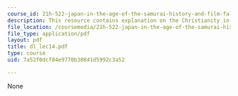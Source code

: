 ```yaml
---
course_id: 21h-522-japan-in-the-age-of-the-samurai-history-and-film-fall-2006
description: This resource contains explanation on the Christianity in Japan.
file_location: /coursemedia/21h-522-japan-in-the-age-of-the-samurai-history-and-film-fall-2006/7a52f0dcf04e9770b30841d5992c3a52_dl_lec14.pdf
file_type: application/pdf
layout: pdf
title: dl_lec14.pdf
type: course
uid: 7a52f0dcf04e9770b30841d5992c3a52

---
```

None
